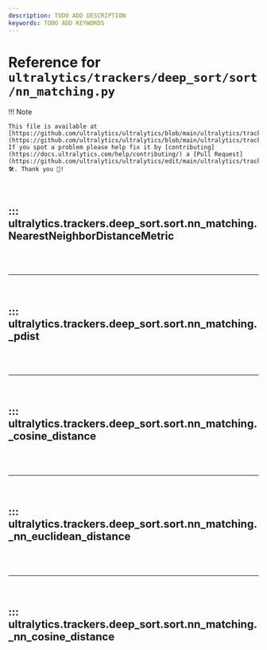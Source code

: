 ```yaml
---
description: TODO ADD DESCRIPTION
keywords: TODO ADD KEYWORDS
---
```


# Reference for `ultralytics/trackers/deep_sort/sort/nn_matching.py`

!!! Note

    This file is available at [https://github.com/ultralytics/ultralytics/blob/main/ultralytics/trackers/deep_sort/sort/nn_matching.py](https://github.com/ultralytics/ultralytics/blob/main/ultralytics/trackers/deep_sort/sort/nn_matching.py). If you spot a problem please help fix it by [contributing](https://docs.ultralytics.com/help/contributing/) a [Pull Request](https://github.com/ultralytics/ultralytics/edit/main/ultralytics/trackers/deep_sort/sort/nn_matching.py) 🛠️. Thank you 🙏!

<br>

## ::: ultralytics.trackers.deep_sort.sort.nn_matching.NearestNeighborDistanceMetric

<br><br><hr><br>

## ::: ultralytics.trackers.deep_sort.sort.nn_matching._pdist

<br><br><hr><br>

## ::: ultralytics.trackers.deep_sort.sort.nn_matching._cosine_distance

<br><br><hr><br>

## ::: ultralytics.trackers.deep_sort.sort.nn_matching._nn_euclidean_distance

<br><br><hr><br>

## ::: ultralytics.trackers.deep_sort.sort.nn_matching._nn_cosine_distance

<br><br>
